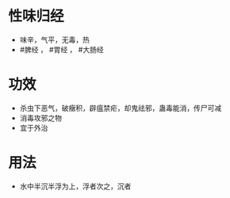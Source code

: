 # 性味归经
- 味辛，气平，无毒，热
-  #脾经 ， #胃经 ， #大肠经 
# 功效
- 杀虫下恶气，破癥积，辟瘟禁疟，却鬼祛邪，蛊毒能消，传尸可减
- 消毒攻邪之物
- 宜于外治
# 用法
- 水中半沉半浮为上，浮者次之，沉者 